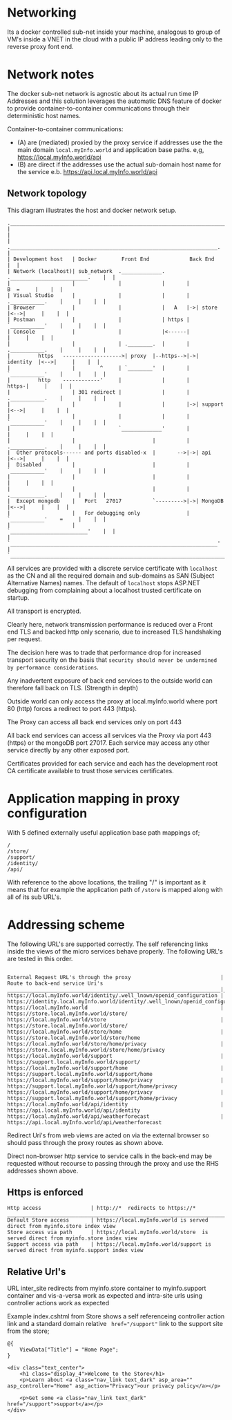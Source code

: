 # Networking

Its a docker controlled sub-net inside your machine, analogous to group of VM's inside a VNET in the cloud with a public IP address leading only to the reverse proxy font end.

# Network notes

The docker sub-net network is agnostic about its actual run time IP Addresses and this 
solution leverages the automatic DNS feature of docker to provide 
container-to-container communications through their deterministic host names.

Container-to-container communications:
* (A) are (mediated) proxied by the proxy service if addresses use the the main domain  ```local.myInfo.world``` and application base paths. e,g, https://local.myInfo.world/api
* (B) are direct if the addresses use the actual sub-domain host name for the service e.b. https://api.local.myInfo.world/api


## Network topology

This diagram illustrates the host and docker network setup.

```
.___________________________________________________________________________________________.
|                                                                                           |
|                    .___________________________________________________________________.  |
| Development host   | Docker        Front End             Back End                      |  |
| Network (localhost)| sub_network  ._____________.       ._________________________.    |  |
|                    |              |             |       |                B  =     |    |  |
| Visual Studio      |              |             |       |  .___________.    |     |    |  |
| Browser            |              |             |   A   |->| store     |<-->|     |    |  |
| Postman            |              |             | https |  `___________'    |     |    |  |
| Console            |              |             |<------|                   |     |    |  |
|                    |              | .________.  |       |  .___________.    |     |    |  |
|         https   ------------------->| proxy  |--https-->|->| identity  |<-->|     |    |  |
|                    |        ^     | `________'  |       |  `___________'    |     |    |  |
|         http    ------------'     |             |       |             https-|     |    |  |
|                    | 301 redirect |             |       |  .___________.    |     |    |  |
|                    |              |             |       |->| support   |<-->|     |    |  |
|                    |              |             |       |  `___________'    |     |    |  |
|                    |              `_____________'       |                   |     |    |  |
|                    |                         |          |  .___________.    |     |    |  |
|  Other protocols------ and ports disabled-x  |       -->|->| api       |<-->|     |    |  |
|  Disabled          |                         |          |  `___________'    |     |    |  |
|                    |                         |          |                   |     |    |  |
|                    |                         |          |  .___________.    |     |    |  |
|  Except mongodb    |   Port   27017          `--------->|->| MongoDB   |<-->|     |    |  |
|                    |   For debugging only               |  `___________'    =     |    |  |
|                    |                                    `_________________________'    |  |
|                    `___________________________________________________________________'  |
`___________________________________________________________________________________________'
```

All services are provided with a discrete service certificate with ```localhost```  as the CN  and all the required domain and sub-domains as SAN (Subject Alternative Names) names. The default of ```localhost``` stops ASP.NET debugging from complaining about a localhost trusted certificate on startup.

All transport is encrypted. 

Clearly here, network transmission performance is reduced over a Front end TLS and backed http only scenario, due to increased TLS handshaking per request.

The decision here was to trade that performance drop for increased transport security on the basis that ```security should never be undermined by performance considerations```.

Any inadvertent exposure of back end services to the outside world can therefore fall back on TLS. (Strength in depth)

Outside world can only access the proxy at local.myInfo.world where port 80 (http) forces a redirect to port 443 (https).

The Proxy can access all back end services only on port 443

All back end services can access all services via the Proxy via port 443 (https) or the mongoDB port 27017. Each service may access any other service directly by any other exposed port. 

Certificates provided for each service and each has the development root CA certificate available to trust those services certificates.

# Application mapping in proxy configuration

With 5 defined externally useful application base path mappings of;

```
/
/store/
/support/
/identity/
/api/
```

With reference to  the above locations, the trailing "/" is important as it means that 
for example the application path of ```/store``` is mapped along with all of its sub URL's.


# Addressing scheme 
The following URL's are supported correctly. 
The self referencing links inside the views of the micro services behave properly.
The following URL's are tested in this order.

```

External Request URL's through the proxy                             | Route to back-end service Uri's
_____________________________________________________________________|________________________________________________________________________
https://local.myInfo.world/identity/.well_lnown/openid_configuration | https://identity.local.myInfo.world/identity/.well_lnown/openid_configuration
https://local.myInfo.world                                           | https://store.local.myInfo.world/store/
https://local.myInfo.world/store                                     | https://store.local.myInfo.world/store/
https://local.myInfo.world/store/home                                | https://store.local.myInfo.world/store/home
https://local.myInfo.world/store/home/privacy                        | https://store.local.myInfo.world/store/home/privacy
https://local.myInfo.world/support                                   | https://support.local.myInfo.world/support/
https://local.myInfo.world/support/home                              | https://support.local.myInfo.world/support/home
https://local.myInfo.world/support/home/privacy                      | https://support.local.myInfo.world/support/home/privacy
https://local.myInfo.world/support/home/privacy                      | https://support.local.myInfo.world/support/home/privacy
https://local.myInfo.world/api/identity                              | https://api.local.myInfo.world/api/identity
https://local.myInfo.world/api/weatherforecast                       | https://api.local.myInfo.world/api/weatherforecast

```


Redirect Uri's from web views are acted on via the external browser so should pass through the proxy routes as shown above.

Direct non-browser http service to service calls in the back-end may be requested without recourse to passing through the proxy and use the RHS addresses shown above.

## Https is enforced

```
Http access                | http://*  redirects to https://*
________________________________________________________________________________________________________________
Default Store access       | https://local.myInfo.world is served direct from myinfo.store index view
Store access via path      | https://local.myInfo.world/store  is served direct from myinfo.store index view
Support access via path    | https://local.myInfo.world/support is served direct from myinfo.support index view
```

## Relative Url's

URL inter_site redirects from myinfo.store container to  myinfo.support container and vis-a-versa work as expected and intra-site urls using controller actions work as expected

Example index.cshtml from Store shows a self referenceing controller action link and a standard domain relative ``` href="/support"``` link to the support site from the store;

```
@{
    ViewData["Title"] = "Home Page";
}

<div class="text_center">
    <h1 class="display_4">Welcome to the Store</h1>
    <p>Learn about <a class="nav_link text_dark" asp_area="" asp_controller="Home" asp_action="Privacy">our privacy policy</a></p>

    <p>Get some <a class="nav_link text_dark" href="/support">support</a></p>
</div>
```

